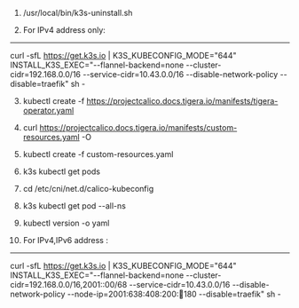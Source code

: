 


1. /usr/local/bin/k3s-uninstall.sh

2. For IPv4 address only:
*************************

curl -sfL https://get.k3s.io | K3S_KUBECONFIG_MODE="644" INSTALL_K3S_EXEC="--flannel-backend=none --cluster-cidr=192.168.0.0/16 --service-cidr=10.43.0.0/16 --disable-network-policy  --disable=traefik" sh -

3. kubectl create -f https://projectcalico.docs.tigera.io/manifests/tigera-operator.yaml


4. curl https://projectcalico.docs.tigera.io/manifests/custom-resources.yaml -O

5. kubectl create -f custom-resources.yaml

6. k3s kubectl get pods
7. cd /etc/cni/net.d/calico-kubeconfig
8. k3s kubectl get pod --all-ns
9. kubectl version -o yaml




10. For IPv4,IPv6 address :
***********************

curl -sfL https://get.k3s.io | K3S_KUBECONFIG_MODE="644" INSTALL_K3S_EXEC="--flannel-backend=none --cluster-cidr=192.168.0.0/16,2001::00/68 --service-cidr=10.43.0.0/16 --disable-network-policy --node-ip=2001:638:408:200::100:180 --disable=traefik" sh -

